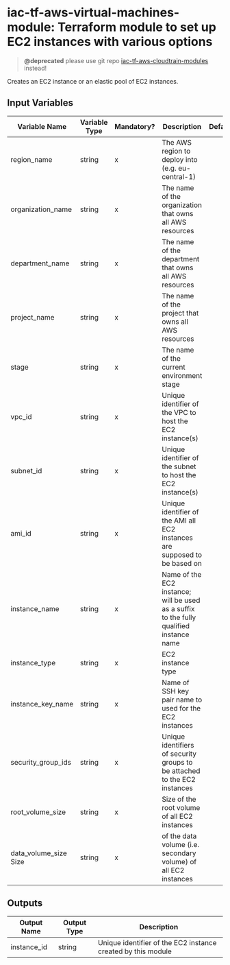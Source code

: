 # iac-tf-aws-virtual-machines-module: Terraform module to set up EC2 instances with various options

> __@deprecated__ please use git repo [iac-tf-aws-cloudtrain-modules](https://github.com/msgoat/iac-tf-aws-cloudtrain-modules) instead!

Creates an EC2 instance or an elastic pool of EC2 instances.
 
## Input Variables

Variable Name | Variable Type | Mandatory? | Description | Default  
 --- | --- | --- | --- | --- 
region_name | string | x | The AWS region to deploy into (e.g. eu-central-1) |
organization_name | string | x | The name of the organization that owns all AWS resources |  
department_name | string | x | The name of the department that owns all AWS resources | 
project_name | string | x | The name of the project that owns all AWS resources |
stage | string | x | The name of the current environment stage |
vpc_id | string | x | Unique identifier of the VPC to host the EC2 instance(s) |
subnet_id | string | x | Unique identifier of the subnet to host the EC2 instance(s) |
ami_id | string | x | Unique identifier of the AMI all EC2 instances are supposed to be based on |
instance_name | string | x | Name of the EC2 instance; will be used as a suffix to the fully qualified instance name |
instance_type | string | x | EC2 instance type |
instance_key_name | string | x | Name of SSH key pair name to used for the EC2 instances |
security_group_ids | string | x | Unique identifiers of security groups to be attached to the EC2 instances |
root_volume_size | string | x | Size of the root volume of all EC2 instances |
data_volume_size Size | string | x | of the data volume (i.e. secondary volume) of all EC2 instances |

## Outputs

Output Name | Output Type | Description  
 --- | --- | ---  
instance_id | string | Unique identifier of the EC2 instance created by this module

